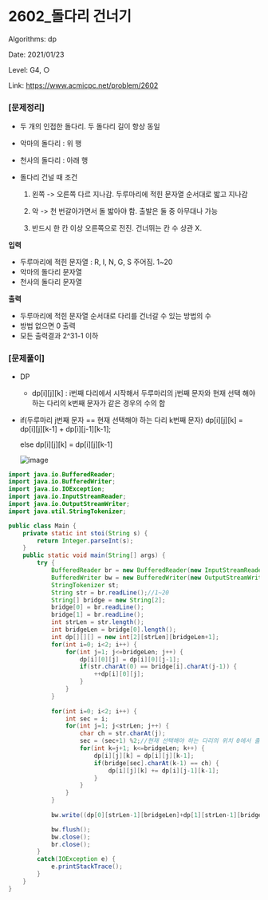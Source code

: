 # 2602_돌다리 건너기

Algorithms: dp

Date: 2021/01/23

Level: G4, ○

Link: https://www.acmicpc.net/problem/2602

### [문제정리]

- 두 개의 인접한 돌다리. 두 돌다리 길이 항상 동일
- 악마의 돌다리 : 위 행
- 천사의 돌다리 : 아래 행
- 돌다리 건널 때 조건

    1. 왼쪽 -> 오른쪽 다르 지나감. 두루마리에 적힌 문자열 순서대로 밟고 지나감

    2. 악 -> 천 번갈아가면서 돌 밟아야 함. 출발은 둘 중 아무대나 가능

    3. 반드시 한 칸 이상 오른쪽으로 전진. 건너뛰는 칸 수 상관 X.

**입력**

- 두루마리에 적힌 문자열 : R, I, N, G, S 주어짐. 1~20
- 악마의 돌다리 문자열
- 천사의 돌다리 문자열

**출력**

- 두루마리에 적힌 문자열 순서대로 다리를 건너갈 수 있는 방법의 수
- 방법 없으면 0 출력
- 모든 출력결과 2^31-1 이하

### [문제풀이]

- DP
    
    - dp[i][j][k] : i번째 다리에서 시작해서 두루마리의 j번째 문자와 현재 선택 해야하는 다리의 k번째 문자가 같은 경우의 수의 합
    
- if(두루마리 j번째 문자 == 현재 선택해야 하는 다리 k번째 문자) dp[i][j][k] = dp[i][j][k-1] + dp[i][j-1][k-1];
  
    else dp[i][j][k] = dp[i][j][k-1]
    
    ![image](https://user-images.githubusercontent.com/42609000/105606879-1ec13200-5ddf-11eb-8568-3d9bf5176fba.png)

```java
import java.io.BufferedReader;
import java.io.BufferedWriter;
import java.io.IOException;
import java.io.InputStreamReader;
import java.io.OutputStreamWriter;
import java.util.StringTokenizer;

public class Main {
	private static int stoi(String s) {
		return Integer.parseInt(s);
	}
	public static void main(String[] args) {
		try {
			BufferedReader br = new BufferedReader(new InputStreamReader(System.in));
			BufferedWriter bw = new BufferedWriter(new OutputStreamWriter(System.out));
			StringTokenizer st;
			String str = br.readLine();//1~20
			String[] bridge = new String[2];
			bridge[0] = br.readLine();
			bridge[1] = br.readLine();
			int strLen = str.length();
			int bridgeLen = bridge[0].length();
			int dp[][][] = new int[2][strLen][bridgeLen+1];
			for(int i=0; i<2; i++) {
				for(int j=1; j<=bridgeLen; j++) {
					dp[i][0][j] = dp[i][0][j-1];
					if(str.charAt(0) == bridge[i].charAt(j-1)) {
						++dp[i][0][j];
					}
				}
			}
			
			for(int i=0; i<2; i++) {
				int sec = i;
				for(int j=1; j<strLen; j++) {
					char ch = str.charAt(j);
					sec = (sec+1) %2;//현재 선택해야 하는 다리의 위치 0에서 출발하면 0 1 0 1 ... / 1 에서 출발하면 1 0 1 0 ... 로 나와야 함.
					for(int k=j+1; k<=bridgeLen; k++) {
						dp[i][j][k] = dp[i][j][k-1];
						if(bridge[sec].charAt(k-1) == ch) {
							dp[i][j][k] += dp[i][j-1][k-1];
						}
					}
				}
			}
			
			bw.write((dp[0][strLen-1][bridgeLen]+dp[1][strLen-1][bridgeLen]) + "");

			bw.flush();
			bw.close();
			br.close();
		}
		catch(IOException e) {
			e.printStackTrace();
		}
	}
}
```